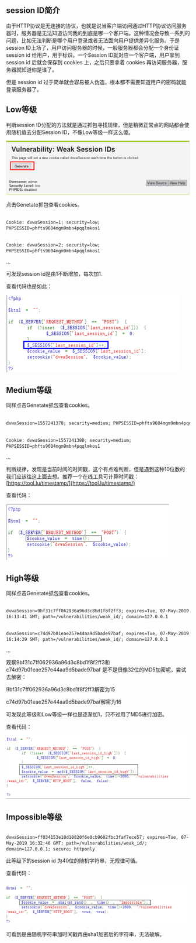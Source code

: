## session ID简介

由于HTTP协议是无连接的协议，也就是说当客户端访问通过HTTP协议访问服务器时，服务器是无法知道访问我的到底是哪一个客户端。这种情况会导致一系列的问题，比如无法判断是哪个用户登录或者无法面向用户提供差异化服务。于是session ID上场了，用户访问服务器的时候，一般服务器都会分配一个身份证 session id 给用户，用于标识。一个Session ID就对应一个客户端，用户拿到session id 后就会保存到 cookies 上，之后只要拿着 cookies 再访问服务器，服务器就知道你是谁了。

但是 session id 过于简单就会容易被人伪造，根本都不需要知道用户的密码就能登录服务器了。

## Low等级

判断session ID分配的方法就是通过抓包寻找规律，但是稍微正常点的网站都会使用随机值去分配Session ID，不像Low等级一样这么傻。

![20190507225723.png](https://raw.githubusercontent.com/handbye/images/master/20190507225723.png)

点击Genetate抓包查看cookies。

```text

Cookie: dvwaSession=1; security=low; PHPSESSID=phfts9604mgm9mbn4pqqlmkos1
```

```text

Cookie: dvwaSession=2; security=low; PHPSESSID=phfts9604mgm9mbn4pqqlmkos1
```

...

可发现session id是由1不断增加，每次加1.

查看代码也是如此：

![20190507230130.png](https://raw.githubusercontent.com/handbye/images/master/20190507230130.png)

## Medium等级

同样点击Genetate抓包查看cookies。

```txt

dvwaSession=1557241378; security=medium; PHPSESSID=phfts9604mgm9mbn4pqqlmkos1
```

```text

Cookie: dvwaSession=1557241380; security=medium; PHPSESSID=phfts9604mgm9mbn4pqqlmkos1
```

...

判断规律，发现是当前时间的时间戳，这个有点难判断，但是遇到这种10位数的我们应该往这上面去想。推荐一个在线工具可计算时间戳：[https://tool.lu/timestamp/](https://tool.lu/timestamp/)

查看代码：

![20190507230958.png](https://raw.githubusercontent.com/handbye/images/master/20190507230958.png)

## High等级

同样点击Genetate抓包查看cookies。

```text

dvwaSession=9bf31c7ff062936a96d3c8bd1f8f2ff3; expires=Tue, 07-May-2019 16:13:41 GMT; path=/vulnerabilities/weak_id/; domain=127.0.0.1
```

```text

dvwaSession=c74d97b01eae257e44aa9d5bade97baf; expires=Tue, 07-May-2019 16:14:29 GMT; path=/vulnerabilities/weak_id/; domain=127.0.0.1
```

...

观察9bf31c7ff062936a96d3c8bd1f8f2ff3和c74d97b01eae257e44aa9d5bade97baf 是不是很像32位的MD5加密呢，尝试去解密：

9bf31c7ff062936a96d3c8bd1f8f2ff3解密为15

c74d97b01eae257e44aa9d5bade97baf解密为16

可发现此等级和Low等级一样也是逐渐加1，只不过用了MD5进行加密。

查看代码：

![20190507231820.png](https://raw.githubusercontent.com/handbye/images/master/20190507231820.png)

## Impossible等级

```

dvwaSession=ff034153e10d10820f6e0cb9602fbc3faf7ece57; expires=Tue, 07-May-2019 16:32:46 GMT; path=/vulnerabilities/weak_id/; domain=127.0.0.1; secure; httponly
```

此等级下的session id 为40位的随机字符串，无规律可循。

查看代码：

![20190507233605.png](https://raw.githubusercontent.com/handbye/images/master/20190507233605.png)

可看到是由随机字符串加时间戳再由sha1加密后的字符串，无法破解。
